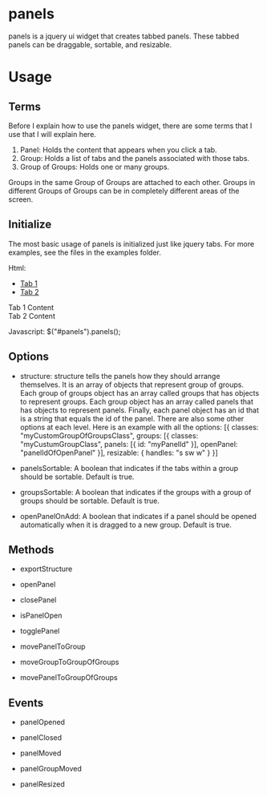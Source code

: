 panels
======

panels is a jquery ui widget that creates tabbed panels. These tabbed panels can be draggable, sortable, and resizable.

Usage
=====
Terms
-----
Before I explain how to use the panels widget, there are some terms that I use that I will explain here.
1. Panel: Holds the content that appears when you click a tab.
2. Group: Holds a list of tabs and the panels associated with those tabs.
3. Group of Groups: Holds one or many groups.

Groups in the same Group of Groups are attached to each other. Groups in different Groups of Groups can be
in completely different areas of the screen.

Initialize
----------
The most basic usage of panels is initialized just like jquery tabs. For more examples,
see the files in the examples folder.

Html:
    <div id="panels">
    	<ul>
    		<li><a href="tab-1">Tab 1</a></li>
    		<li><a href="tab-2">Tab 2</a></li>
    	</ul>
    	<div id="tab-1">Tab 1 Content</div>
    	<div id="tab-2">Tab 2 Content</div>
    </div>
    
Javascript:
    $("#panels").panels();

Options
-------
* structure:
structure tells the panels how they should arrange themselves. It is an array of objects
that represent group of groups. Each group of groups object has an array called groups
that has objects to represent groups. Each group object has an array called panels that
has objects to represent panels. Finally, each panel object has an id that is a string
that equals the id of the panel. There are also some other options at each level. Here is
an example with all the options:
    [{
        classes: "myCustomGroupOfGroupsClass",
        groups: [{
            classes: "myCustumGroupClass",
            panels: [{
                id: "myPanelId"
            }],
            openPanel: "panelIdOfOpenPanel"
        }],
        resizable: {
        	handles: "s sw w"
        }
    }]

* panelsSortable:
A boolean that indicates if the tabs within a group should be sortable. Default is true.

* groupsSortable:
A boolean that indicates if the groups with a group of groups should be sortable. Default is true.

* openPanelOnAdd:
A boolean that indicates if a panel should be opened automatically when it is dragged to a new group. Default is true.

Methods
-------
* exportStructure

* openPanel

* closePanel

* isPanelOpen

* togglePanel

* movePanelToGroup

* moveGroupToGroupOfGroups

* movePanelToGroupOfGroups

Events
------
* panelOpened

* panelClosed

* panelMoved

* panelGroupMoved

* panelResized
